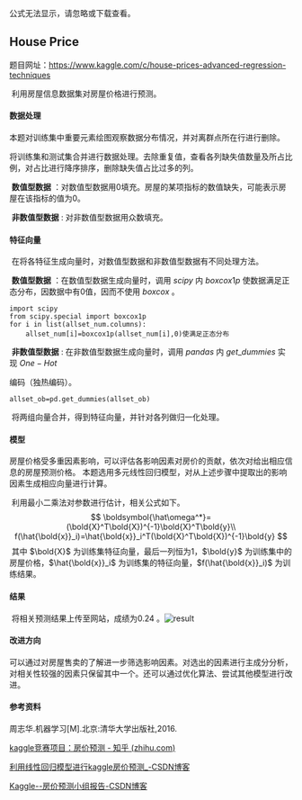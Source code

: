 公式无法显示，请忽略或下载查看。
##  House Price
题目网址：https://www.kaggle.com/c/house-prices-advanced-regression-techniques

​        利用房屋信息数据集对房屋价格进行预测。

#### 数据处理

​        本题对训练集中重要元素绘图观察数据分布情况，并对离群点所在行进行删除。

​        将训练集和测试集合并进行数据处理。去除重复值，查看各列缺失值数量及所占比例，对占比进行降序排序，删除缺失值占比过多的列。

​        **数值型数据** ：对数值型数据用0填充。房屋的某项指标的数值缺失，可能表示房屋在该指标的值为0。

​        **非数值型数据** : 对非数值型数据用众数填充。

#### 特征向量

​        在将各特征生成向量时，对数值型数据和非数值型数据有不同处理方法。

​        **数值型数据** ：在数值型数据生成向量时，调用 $scipy$ 内 $boxcox1p$ 使数据满足正态分布，因数据中有0值，因而不使用 $boxcox$ 。

```
import scipy
from scipy.special import boxcox1p
for i in list(allset_num.columns):
    allset_num[i]=boxcox1p(allset_num[i],0)使满足正态分布
```

​        **非数值型数据** : 在非数值型数据生成向量时，调用 $pandas$ 内 $get\_dummies$ 实现 $One-Hot$

编码（独热编码）。

```
allset_ob=pd.get_dummies(allset_ob)
```

​         将两组向量合并，得到特征向量，并针对各列做归一化处理。

#### 模型

​        房屋价格受多重因素影响，可以评估各影响因素对房价的贡献，依次对给出相应信息的房屋预测价格。 本题选用多元线性回归模型，对从上述步骤中提取出的影响因素生成相应向量进行计算。

​        利用最小二乘法对参数进行估计，相关公式如下。
$$
\boldsymbol{\hat\omega^*}=(\bold{X}^T\bold{X})^{-1}\bold{X}^T\bold{y}\\
f(\hat{\bold{x}}_i)=\hat{\bold{x}}_i^T(\bold{X}^T\bold{X})^{-1}\bold{y}
$$
​        其中 $\bold{X}$ 为训练集特征向量，最后一列恒为1，$\bold{y}$ 为训练集中的房屋价格，$\hat{\bold{x}}_i$ 为训练集的特征向量，$f(\hat{\bold{x}}_i)$ 为训练结果。

#### 结果

​        将相关预测结果上传至网站，成绩为0.24 。![result](https://github.com/1container/linear_regression/blob/main/result.png)

#### 改进方向

​        可以通过对房屋售卖的了解进一步筛选影响因素。对选出的因素进行主成分分析，对相关性较强的因素只保留其中一个。还可以通过优化算法、尝试其他模型进行改进。

####  参考资料
周志华.机器学习[M].北京:清华大学出版社,2016.

[kaggle竞赛项目：房价预测 - 知乎 (zhihu.com)](https://zhuanlan.zhihu.com/p/85817133)

[利用线性回归模型进行kaggle房价预测_-CSDN博客](https://blog.csdn.net/weixin_41890393/article/details/83589860)

[Kaggle--房价预测小组报告-CSDN博客](https://blog.csdn.net/D_i_k_y/article/details/80954961) 


